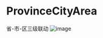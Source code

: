 # ProvinceCityArea
省-市-区三级联动
![image](https://github.com/jixinxing/CircleProgress/blob/master/1.png)